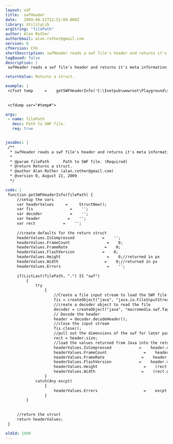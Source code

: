 ```yaml
---
layout: udf
title:  swfHeader
date:   2009-08-21T22:52:09.000Z
library: UtilityLib
argString: "filePath"
author: Alan Rother
authorEmail: alan.rother@gmail.com
version: 0
cfVersion: CF6
shortDescription: swfHeader reads a swf file's header and returns it's meta information, including height, width and Flash version.
tagBased: false
description: |
 swfHeader reads a swf file's header and returns it's meta information, including height, width and Flash version. Function based on code example by Rupesh Kumar (http://coldfused.blogspot.com)

returnValue: Returns a struct.

example: |
 <cfset temp     =    getSWFHeaderInfo('C:\Inetpub\wwwroot\Playground\swfHeader\swf\IMG_030612_11363237_2UX1Q.swf')>
 
 
 <cfdump var="#temp#">

args:
 - name: filePath
   desc: Path to SWF file.
   req: true


javaDoc: |
 /**
  * swfHeader reads a swf file's header and returns it's meta information, including height, width and Flash version.
  * 
  * @param filePath      Path to SWF file. (Required)
  * @return Returns a struct. 
  * @author Alan Rother (alan.rother@gmail.com) 
  * @version 0, August 21, 2009 
  */

code: |
 function getSWFHeaderInfo(filePath) {
     //setup the vars
     var headerValues     =     StructNew();
     var fis                =    '';
     var decoder            =    '';
     var header            =    '';
     var rect            =    '';
     
     //create defaults for the return struct
     headerValues.IsCompressed            =    '';
     headerValues.FrameCount                =    0;
     headerValues.FrameRate                =    0;
     headerValues.FlashVersion            =    0;
     headerValues.Height                    =    0;//returned in px
     headerValues.Width                    =    0;//returned in px
     headerValues.Errors                    =    '';
     
     if(ListLast(filePath, ".") IS "swf")
         {
             try
                 {
                     //Create a file input stream to load the SWF file into Java
                     fis = createObject("java", "java.io.FileInputStream").init(filePath);
                     //create a decoder object to read the file
                     decoder = createObject("java", "macromedia.swf.TagDecoder").init(fis);
                     // Decode the header
                     header = decoder.decodeHeader(); 
                     //close the input stream
                     fis.close();
                     //pull out the dimensions of the swf for later parsing
                     rect = header.size;    
                     //load the values returned from Java into the return struct
                     headerValues.IsCompressed            =    header.compressed;
                     headerValues.FrameCount                =    header.framecount;
                     headerValues.FrameRate                =    header.rate;
                     headerValues.FlashVersion            =    header.version;
                     headerValues.Height                    =    (rect.getHeight()/20);//divided by 20 to return the value in px (the orig value is in twips)
                     headerValues.Width                    =    (rect.getWidth()/20);//divided by 20 to return the value in px (the orig value is in twips)
                 }
             catch(Any excpt)
                 {
                     headerValues.Errors                    =    excpt.RootCause.Cause.Message;
                 }
         }
 
 
     //return the struct
     return headerValues;
 }

oldId: 1999
---
```


